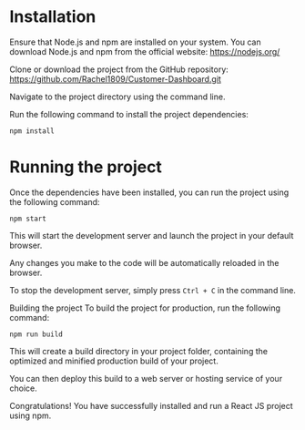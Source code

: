 # Installation
Ensure that Node.js and npm are installed on your system. You can download Node.js and npm from the official website: https://nodejs.org/

Clone or download the project from the GitHub repository: https://github.com/Rachel1809/Customer-Dashboard.git

Navigate to the project directory using the command line.

Run the following command to install the project dependencies:

```
npm install
```

# Running the project
Once the dependencies have been installed, you can run the project using the following command:

```
npm start
```

This will start the development server and launch the project in your default browser.

Any changes you make to the code will be automatically reloaded in the browser.

To stop the development server, simply press `Ctrl + C` in the command line.

Building the project
To build the project for production, run the following command:

```
npm run build
```

This will create a build directory in your project folder, containing the optimized and minified production build of your project.

You can then deploy this build to a web server or hosting service of your choice.

Congratulations! You have successfully installed and run a React JS project using npm.
